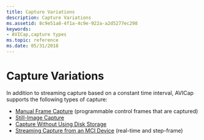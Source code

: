```yaml
---
title: Capture Variations
description: Capture Variations
ms.assetid: 8c9e51a8-4f1a-4c9e-922a-a2d5277ec298
keywords:
- AVICap,capture types
ms.topic: reference
ms.date: 05/31/2018
---
```


# Capture Variations

In addition to streaming capture based on a constant time interval, AVICap supports the following types of capture:

-   [Manual Frame Capture](manual-frame-capture.md) (programmable control frames that are captured)
-   [Still-Image Capture](still-image-capture.md)
-   [Capture Without Using Disk Storage](capture-without-using-disk-storage.md)
-   [Streaming Capture from an MCI Device](streaming-capture-from-an-mci-device.md) (real-time and step-frame)

 

 





